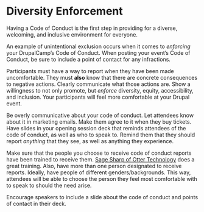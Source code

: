 # Diversity Enforcement

Having a Code of Conduct is the first step in providing for a diverse, welcoming, and inclusive environment for everyone.

An example of unintentional exclusion occurs when it comes to *enforcing* your DrupalCamp’s Code of Conduct. When posting your event’s Code of Conduct, be sure to include a point of contact for any infractions.

Participants must have a way to report when they have been made uncomfortable. They must **also** know that there are concrete consequences to negative actions. Clearly communicate what those actions are. Show a willingness to not only promote, but *enforce* diversity, equity, accessibility, and inclusion. Your participants will feel more comfortable at your Drupal event.  

Be overly communicative about your code of conduct. Let attendees know about it in marketing emails. Make them agree to it when they buy tickets. Have slides in your opening session deck that reminds attendees of the code of conduct, as well as who to speak to. Remind them that they should report *anything* that they see, as well as anything they experience. 

Make sure that the people you choose to receive code of conduct reports have been trained to receive them. [Sage Sharp of Otter Technology](https://otter.technology/) does a great training. Also, have more than one person designated to receive reports. Ideally, have people of different genders/backgrounds. This way, attendees will be able to choose the person they feel most comfortable with to speak to should the need arise. 

Encourage speakers to include a slide about the code of conduct and points of contact in their deck. 